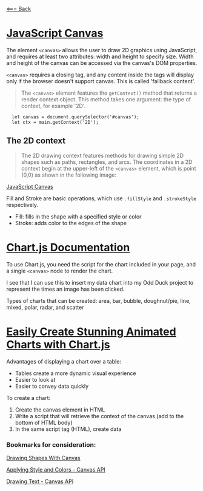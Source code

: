 [<=== Back](README.md)

# [JavaScript Canvas](https://www.javascripttutorial.net/web-apis/javascript-canvas/)

The element `<canvas>` allows the user to draw 2D graphics using JavaScript, and requires at least two attributes: width and height to specify size. Width and height of the canvas can be accessed via the canvas's DOM properties.

`<canvas>` requires a closing tag, and any content inside the tags will display only if the browser doesn't support canvas. This is called 'fallback content'.

> The `<canvas>` element features the `getContext()` method that returns a render context object. This method takes one argument: the type of context, for example '2D'.

```
  let canvas = document.querySelector('#canvas');
  let ctx = main.getContext('2D');
```

## The 2D context

> The 2D drawing context features methods for drawing simple 2D shapes such as paths, rectangles, and arcs. The coordinates in a 2D context begin at the upper-left of the `<canvas>` element, which is point (0,0) as shown in the following image:

[JavaScript Canvas](img/JavaScript-Canvas.png)

Fill and Stroke are basic operations, which use `.fillStyle` and `.strokeStyle` respectively.
- Fill: fills in the shape with a specified style or color
- Stroke: adds color to the edges of the shape

# [Chart.js Documentation](https://www.chartjs.org/docs/latest/)

To use Chart.js, you need the script for the chart included in your page, and a single `<canvas>` node to render the chart.

I see that I can use this to insert my data chart into my Odd Duck project to represent the times an image has been clicked. 

Types of charts that can be created: area, bar, bubble, doughnut/pie, line, mixed, polar, radar, and scatter

# [Easily Create Stunning Animated Charts with Chart.js](https://www.webdesignerdepot.com/2013/11/easily-create-stunning-animated-charts-with-chart-js/)

Advantages of displaying a chart over a table:
- Tables create a more dynamic visual experience
- Easier to look at
- Easier to convey data quickly

To create a chart:
1. Create the canvas element in HTML
2. Write a script that will retrieve the context of the canvas (add to the bottom of HTML body)
3. In the same script tag (HTML), create data

### Bookmarks for consideration:

[Drawing Shapes With Canvas](https://developer.mozilla.org/en-US/docs/Web/API/Canvas_API/Tutorial/Drawing_shapes)

[Applying Style and Colors - Canvas API](https://developer.mozilla.org/en-US/docs/Web/API/Canvas_API/Tutorial/Applying_styles_and_colors)

[Drawing Text - Canvas API](https://developer.mozilla.org/en-US/docs/Web/API/Canvas_API/Tutorial/Drawing_text)